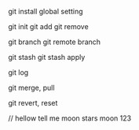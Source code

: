 git install
global setting

git init
git add
git remove

git branch
git remote branch

git stash
git stash apply

git log

git merge, pull

git revert, reset

// hellow tell me
moon stars
moon 123
